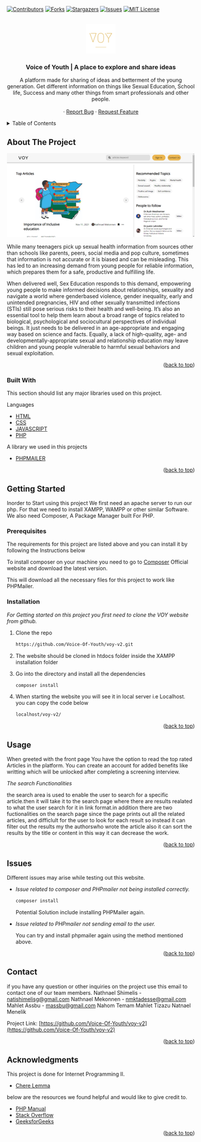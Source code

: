 <div id="top"></div>

[![Contributors][contributors-shield]][contributors-url]
[![Forks][forks-shield]][forks-url]
[![Stargazers][stars-shield]][stars-url]
[![Issues][issues-shield]][issues-url]
[![MIT License][license-shield]][license-url]

<!-- PROJECT LOGO -->
<br />
<div align="center">
  <a href="https://github.com/Voice-Of-Youth/voy-v2">
    <img src="./public/images/VOYLogo.png" alt="Logo" width="80" height="80">
  </a>

  <h3 align="center">Voice of Youth | A place to explore and share ideas </h3>

  <p align="center">
    A platform made for sharing of ideas and betterment of the young generation. Get different information on things like Sexual Education, School life, Success and many other things from smart professionals and other people.
    <br />
    <br />
    ·
    <a href="https://github.com/Voice-Of-Youth/voy-v2/issues">Report Bug</a>
    ·
    <a href="https://github.com/Voice-Of-Youth/voy-v2/issues">Request Feature</a>
  </p>
</div>



<!-- TABLE OF CONTENTS -->
<details>
  <summary>Table of Contents</summary>
  <ol>
    <li>
      <a href="#about-the-project">About The Project</a>
      <ul>
        <li><a href="#built-with">Built With</a></li>
      </ul>
    </li>
    <li>
      <a href="#getting-started">Getting Started</a>
      <ul>
        <li><a href="#prerequisites">Prerequisites</a></li>
        <li><a href="#installation">Installation</a></li>
      </ul>
    </li>
    <li><a href="#usage">Usage</a></li>
    <li><a href="#issues">Issues when using This project</a></li>
    <li><a href="#contributing">Contributing</a></li>
    <li><a href="#contact">Contact</a></li>
    <li><a href="#acknowledgments">Acknowledgments</a></li>
  </ol>
</details>



<!-- ABOUT THE PROJECT -->
## About The Project

[![Product Name Screen Shot][product-screenshot]](https://example.com)

While many teenagers pick up sexual health information from sources other than schools like parents, peers, social media and pop culture, sometimes that information is not accurate or it is biased and can be misleading. This has led to an increasing demand from young people for reliable information, which prepares them for a safe, productive and fulfilling life.

When delivered well, Sex Education responds to this demand, empowering young people to make informed decisions about relationships, sexuality and navigate a world where genderbased violence, gender inequality, early and unintended pregnancies, HIV and other sexually transmitted infections (STIs) still pose serious risks to their health and well-being. It’s also an essential tool to help them learn about a broad range of topics related to biological, psychological and sociocultural perspectives of individual beings. It just needs to be delivered in an age-appropriate and engaging way based on science and facts. Equally, a lack of high-quality, age- and developmentally-appropriate sexual and relationship education may leave children and young people vulnerable to harmful sexual behaviors and sexual exploitation.

<p align="right">(<a href="#top">back to top</a>)</p>

### Built With

This section should list any major libraries used on this project. 

Languages

* [HTML](https://www.w3schools.com/html/)
* [CSS](https://www.w3schools.com/css/)
* [JAVASCRIPT](https://www.w3schools.com/javascript/)
* [PHP](https://www.php.net/)

A library we used in this projects

* [PHPMAILER](https://github.com/PHPMailer/PHPMailer)


<p align="right">(<a href="#top">back to top</a>)</p>

<!-- GETTING STARTED -->
## Getting Started

Inorder to Start using this project We first need an apache server to run our php. For that we need to install XAMPP, WAMPP or other similar Software. We also need Composer, A Package Manager built For PHP.

### Prerequisites

The requirements for this project are listed above and you can install it by following the Instructions below

To install composer on your machine you need to go to <a href="https://getcomposer.org/">Composer</a> Official website and download the latest version.

This will download all the necessary files for this project to work like PHPMailer.

### Installation

_For Getting started on this project you first need to clone the VOY website from github._

1. Clone the repo
   ```sh
   https://github.com/Voice-Of-Youth/voy-v2.git
   ```
2. The website should be cloned in htdocs folder inside the XAMPP installation folder

3. Go into the directory and install all the dependencies
   ```sh
   composer install
   ```
4. When starting the website you will see it in local server i.e Localhost. you can copy the code below 
    ```sh
    localhost/voy-v2/
    ```  

<p align="right">(<a href="#top">back to top</a>)</p>

<!-- USAGE EXAMPLES -->
## Usage

When greeted with the front page You have the option to read the top rated Articles in the platform. You can create an account for added benefits like writting which will be unlocked after completing a screening interview.

  _The search Functionalities_

  the search area is used to enable the user to search for a specific article.then it will take it to the search page where there are results realated to what the user search for it in link format.in addition there are 
  two fuctionalities on the search page since the page prints out all the related articles, and difficlult for the user to look for each result so instead it can filter out the results my the authorswho wrote the article also it can sort the results by the title or content in this way it can decrease the work.

<p align="right">(<a href="#top">back to top</a>)</p>

<!-- USAGE EXAMPLES -->
## Issues

Different issues may arise while testing out this website. 

- _Issue related to composer and PHPmailer not being installed correctly._

  ```sh
  composer install
  ```

  Potential Solution include installing PHPMailer again.

- _Issue related to PHPmailer not sending email to the user._

  You can try and install phpmailer again using the method mentioned above.

<p align="right">(<a href="#top">back to top</a>)</p>

<!-- CONTACT -->
## Contact

if you have any question or other inquiries on the project use this email to contact one of our team members.
Nathnael Shimelis - natishimelisg@gmail.com
Nathnael Mekonnen - nmktadesse@gmail.com
Mahlet Assbu - massbu@gmail.com
Nahom Temam 
Mahlet Tizazu
Natnael Menelik

Project Link: [https://github.com/Voice-Of-Youth/voy-v2](https://github.com/Voice-Of-Youth/voy-v2)

<p align="right">(<a href="#top">back to top</a>)</p>

<!-- ACKNOWLEDGMENTS -->
## Acknowledgments
This project is done for Internet Programming II.

* [Chere Lemma](cherelemma@aastu.edu.et)

below are the resources we found helpful and would like to give credit to.

* [PHP Manual](https://www.php.net/manual/en/)
* [Stack Overflow](https://www.stackoverflow.com/)
* [GeeksforGeeks](https://www.geeksforgeeks.org/)

<p align="right">(<a href="#top">back to top</a>)</p>

<!-- MARKDOWN LINKS & IMAGES -->
<!-- https://www.markdownguide.org/basic-syntax/#reference-style-links -->
[contributors-shield]: https://img.shields.io/github/contributors/Voice-Of-Youth/voy-v2.svg?style=for-the-badge
[contributors-url]: https://github.com/Voice-Of-Youth/voy-v2/graphs/contributors
[forks-shield]: https://img.shields.io/github/forks/Voice-Of-Youth/voy-v2.svg?style=for-the-badge
[forks-url]: https://github.com/Voice-Of-Youth/voy-v2/network/members
[stars-shield]: https://img.shields.io/github/stars/Voice-Of-Youth/voy-v2.svg?style=for-the-badge
[stars-url]: https://github.com/Voice-Of-Youth/voy-v2/stargazers
[issues-shield]: https://img.shields.io/github/issues/Voice-Of-Youth/voy-v2.svg?style=for-the-badge
[issues-url]: https://github.com/Voice-Of-Youth/voy-v2/issues
[license-shield]: https://img.shields.io/github/license/Voice-Of-Youth/voy-v2.svg?style=for-the-badge
[license-url]: https://github.com/Voice-Of-Youth/voy-v2/blob/master/LICENSE.txt
[product-screenshot]: public/images/voy.png
